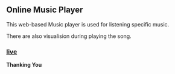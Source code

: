 ## Online Music Player

This web-based Music player is used for listening specific music.

There are also visualision during playing the song.

### [live](https://amitbarman99.github.io/online-music-player)

**Thanking You**